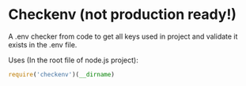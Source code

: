 # Checkenv (not production ready!)

A .env checker from code to get all keys used in project and validate it exists in the .env file.

Uses (In the root file of node.js project):

```js
require('checkenv')(__dirname)
```
